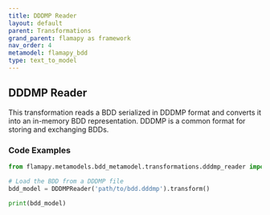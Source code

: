 ```yaml
---
title: DDDMP Reader
layout: default
parent: Transformations
grand_parent: flamapy as framework
nav_order: 4
metamodel: flamapy_bdd
type: text_to_model
---
```


## DDDMP Reader

This transformation reads a BDD serialized in DDDMP format and converts it into an in-memory BDD representation. DDDMP is a common format for storing and exchanging BDDs.

### Code Examples

```python
from flamapy.metamodels.bdd_metamodel.transformations.dddmp_reader import DDDMPReader

# Load the BDD from a DDDMP file
bdd_model = DDDMPReader('path/to/bdd.dddmp').transform()

print(bdd_model)
```
